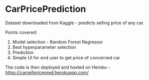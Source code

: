 # CarPricePrediction
Dataset downloaded from Kaggle - predicts selling price of any car.


Points covered:
1. Model selection - Random Forest Regressor
2. Best hyperparameter selection
3. Prediction
4. Simple UI for end user to get price of concerned car

The code is then deployed and hosted on Heroku - https://carsellpricepred.herokuapp.com/

